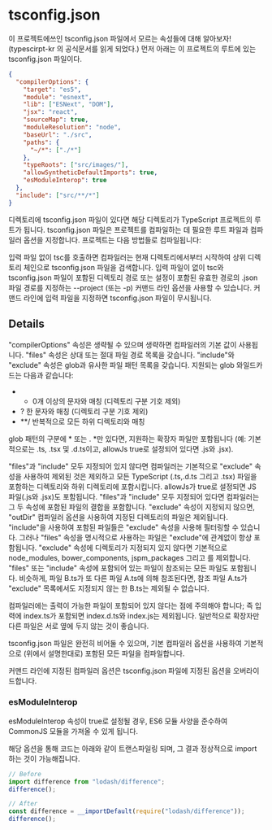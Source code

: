 # tsconfig.json

이 프로젝트에쓰인 tsconfig.json 파일에서 모르는 속성들에 대해 알아보자! (typescirpt-kr 의 공식문서를 읽게 되었다.)
먼저 아래는 이 프로젝트의 루트에 있는tsconfig.json 파일이다.

```json
{
  "compilerOptions": {
    "target": "es5",
    "module": "esnext",
    "lib": ["ESNext", "DOM"],
    "jsx": "react",
    "sourceMap": true,
    "moduleResolution": "node",
    "baseUrl": "./src",
    "paths": {
      "~/*": ["./*"]
    },
    "typeRoots": ["src/images/"],
    "allowSyntheticDefaultImports": true,
    "esModuleInterop": true
  },
  "include": ["src/**/*"]
}
```

디렉토리에 tsconfig.json 파일이 있다면 해당 디렉토리가 TypeScript 프로젝트의 루트가 됩니다.
tsconfig.json 파일은 프로젝트를 컴파일하는 데 필요한 루트 파일과 컴파일러 옵션을 지정합니다. 프로젝트는 다음 방법들로 컴파일됩니다:

입력 파일 없이 tsc를 호출하면 컴파일러는 현재 디렉토리에서부터 시작하여 상위 디렉토리 체인으로 tsconfig.json 파일을 검색합니다.
입력 파일이 없이 tsc와 tsconfig.json 파일이 포함된 디렉토리 경로 또는 설정이 포함된 유효한 경로의 .json 파일 경로를 지정하는 --project (또는 -p) 커맨드 라인 옵션을 사용할 수 있습니다.
커맨드 라인에 입력 파일을 지정하면 tsconfig.json 파일이 무시됩니다.

## Details

"compilerOptions" 속성은 생략될 수 있으며 생략하면 컴파일러의 기본 값이 사용됩니다.
"files" 속성은 상대 또는 절대 파일 경로 목록을 갖습니다.
"include"와 "exclude" 속성은 glob과 유사한 파일 패턴 목록을 갖습니다.
지원되는 glob 와일드카드는 다음과 같습니다:

- - 0개 이상의 문자와 매칭 (디렉토리 구분 기호 제외)
- ? 한 문자와 매칭 (디렉토리 구분 기호 제외)
- \*\*/ 반복적으로 모든 하위 디렉토리와 매칭

glob 패턴의 구분에 * 또는 . *만 있다면, 지원하는 확장자 파일만 포함됩니다 (예: 기본적으로는 .ts, .tsx 및 .d.ts이고, allowJs true로 설정되어 있다면 .js와 .jsx).

"files"과 "include" 모두 지정되어 있지 않다면 컴파일러는 기본적으로 "exclude" 속성을 사용하여 제외된 것은 제외하고 모든 TypeScript (.ts,.d.ts 그리고 .tsx) 파일을 포함하는 디렉토리와 하위 디렉토리에 포함시킵니다. allowJs가 true로 설정되면 JS 파일(.js와 .jsx)도 포함됩니다. "files"과 "include" 모두 지정되어 있다면 컴파일러는 그 두 속성에 포함된 파일의 결합을 포함합니다. "exclude" 속성이 지정되지 않으면, "outDir" 컴파일러 옵션을 사용하여 지정된 디렉토리의 파일은 제외됩니다.
"include"을 사용하여 포함된 파일들은 "exclude" 속성을 사용해 필터링할 수 있습니다.
그러나 "files" 속성을 명시적으로 사용하는 파일은 "exclude"에 관계없이 항상 포함됩니다.
"exclude" 속성에 디렉토리가 지정되지 있지 않다면 기본적으로 node_modules, bower_components, jspm_packages 그리고 <outDir>를 제외합니다.
"files" 또는 "include" 속성에 포함되어 있는 파일이 참조되는 모든 파일도 포함됩니다.
비슷하게, 파일 B.ts가 또 다른 파일 A.ts에 의해 참조된다면, 참조 파일 A.ts가 "exclude" 목록에서도 지정되지 않는 한 B.ts는 제외될 수 없습니다.

컴파일러에는 출력이 가능한 파일이 포함되어 있지 않다는 점에 주의해야 합니다; 즉 입력에 index.ts가 포함되면 index.d.ts와 index.js는 제외됩니다. 일반적으로 확장자만 다른 파일은 서로 옆에 두지 않는 것이 좋습니다.

tsconfig.json 파일은 완전히 비어둘 수 있으며, 기본 컴파일러 옵션을 사용하여 기본적으로 (위에서 설명한대로) 포함된 모든 파일을 컴파일합니다.

커맨드 라인에 지정된 컴파일러 옵션은 tsconfig.json 파일에 지정된 옵션을 오버라이드합니다.

### esModuleInterop

esModuleInterop 속성이 true로 설정될 경우, ES6 모듈 사양을 준수하여 CommonJS 모듈을 가져올 수 있게 됩니다.

해당 옵션을 통해 코드는 아래와 같이 트랜스파일링 되며, 그 결과 정상적으로 import 하는 것이 가능해집니다.

```ts
// Before
import difference from "lodash/difference";
difference();

// After
const difference = __importDefault(require("lodash/difference"));
difference();
```
